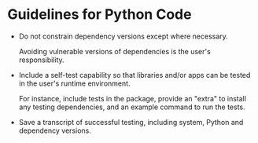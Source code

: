 # Guidelines for Python Code

* Do not constrain dependency versions except where necessary.

  Avoiding vulnerable versions of dependencies is the user's responsibility.

* Include a self-test capability so that libraries and/or apps can be tested in
  the user's runtime environment.

  For instance, include tests in the package, provide an "extra" to install any
  testing dependencies, and an example command to run the tests.

* Save a transcript of successful testing, including system, Python and
  dependency versions.
